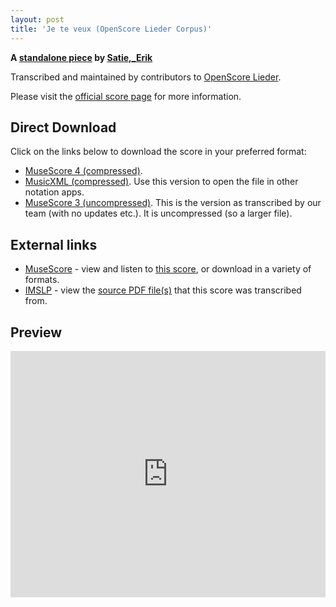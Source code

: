 ```yaml
---
layout: post
title: 'Je te veux (OpenScore Lieder Corpus)'
---
```


__A [standalone piece](https://fourscoreandmore.org/openscore/lieder/Satie,_Erik/_/) by [Satie,_Erik](https://fourscoreandmore.org/openscore/lieder/Satie,_Erik)__

Transcribed and maintained by contributors to [OpenScore Lieder].

Please visit the [official score page] for more information.

[official score page]: https://musescore.com/openscore-lieder-corpus/scores/6986302
[OpenScore Lieder]: https://musescore.com/openscore-lieder-corpus

## Direct Download

Click on the links below to download the score in your preferred format:
- [MuseScore 4 (compressed)](https://fourscoreandmore.org/openscore/lieder/Satie,_Erik/_/Je_te_veux.mscz).
- [MusicXML (compressed)](https://fourscoreandmore.org/openscore/lieder/Satie,_Erik/_/Je_te_veux.mxl). Use this version to open the file in other notation apps.
- [MuseScore 3 (uncompressed)](https://raw.githubusercontent.com/OpenScore/Lieder/refs/heads/main/scores/Satie,_Erik/_/Je_te_veux/lc6986302.mscx). This is the version as transcribed by our team (with no updates etc.). It is uncompressed (so a larger file).

## External links

- [MuseScore] - view and listen to [this score][MuseScore], or download in a variety of formats.
- [IMSLP] - view the [source PDF file(s)][IMSLP] that this score was transcribed from.

[MuseScore]: https://musescore.com/score/6986302
[IMSLP]: https://imslp.org/wiki/Special:ReverseLookup/16883

## Preview

<iframe width="100%" height="394" src="https://musescore.com/openscore-lieder-corpus/scores/6986302/embed" frameborder="0" allowfullscreen allow="autoplay; fullscreen"></iframe>

